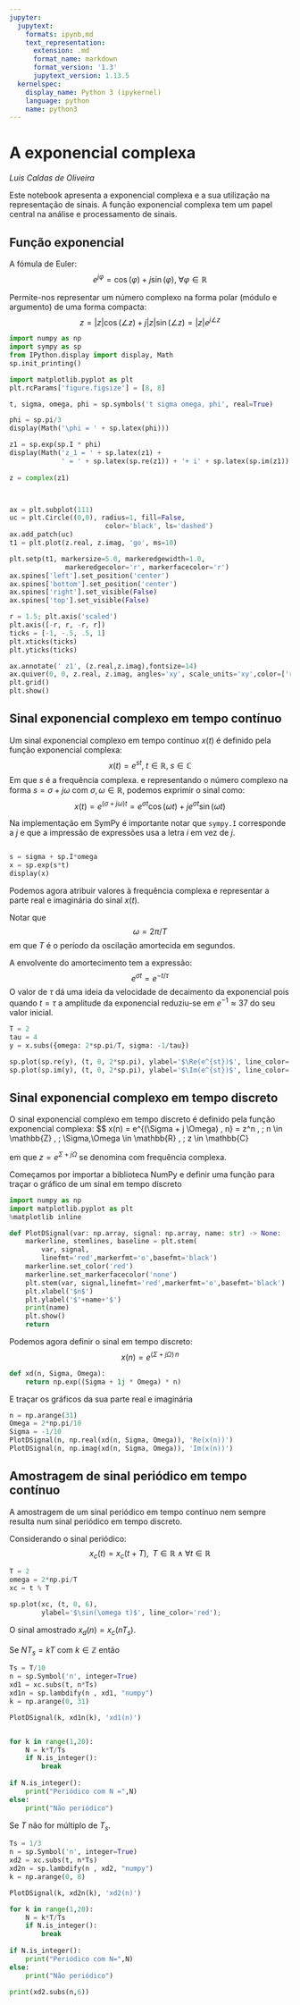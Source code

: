 ```yaml
---
jupyter:
  jupytext:
    formats: ipynb,md
    text_representation:
      extension: .md
      format_name: markdown
      format_version: '1.3'
      jupytext_version: 1.13.5
  kernelspec:
    display_name: Python 3 (ipykernel)
    language: python
    name: python3
---
```


# A exponencial complexa

_Luis Caldas de Oliveira_

Este notebook apresenta a exponencial complexa e a sua utilização na representação de sinais. A função exponencial complexa tem um papel central na análise e processamento de sinais.


## Função exponencial

A fómula de Euler:
$$e^{j\varphi} = \cos(\varphi) + j \sin(\varphi) ,\; \forall \varphi \in \mathbb{R}$$

Permite-nos representar um número complexo na forma polar (módulo e argumento) de uma forma compacta:
$$
z = |z| \cos(\angle z) + j |z| \sin(\angle z) = |z| e^{j\angle z}
$$


```python
import numpy as np
import sympy as sp
from IPython.display import display, Math
sp.init_printing()

import matplotlib.pyplot as plt
plt.rcParams['figure.figsize'] = [8, 8]

t, sigma, omega, phi = sp.symbols('t sigma omega, phi', real=True)

phi = sp.pi/3
display(Math('\phi = ' + sp.latex(phi)))

z1 = sp.exp(sp.I * phi)
display(Math('z_1 = ' + sp.latex(z1) + 
             ' = ' + sp.latex(sp.re(z1)) + '+ i' + sp.latex(sp.im(z1)) ))
        
z = complex(z1)



ax = plt.subplot(111)
uc = plt.Circle((0,0), radius=1, fill=False,
                        color='black', ls='dashed')
ax.add_patch(uc)
t1 = plt.plot(z.real, z.imag, 'go', ms=10)

plt.setp(t1, markersize=5.0, markeredgewidth=1.0,
              markeredgecolor='r', markerfacecolor='r')
ax.spines['left'].set_position('center')
ax.spines['bottom'].set_position('center')
ax.spines['right'].set_visible(False)
ax.spines['top'].set_visible(False)

r = 1.5; plt.axis('scaled')
plt.axis([-r, r, -r, r])
ticks = [-1, -.5, .5, 1]
plt.xticks(ticks)
plt.yticks(ticks)

ax.annotate(' z1', (z.real,z.imag),fontsize=14)
ax.quiver(0, 0, z.real, z.imag, angles='xy', scale_units='xy',color=['r','b'],scale=1)
plt.grid()
plt.show()
```

<!-- #region -->
## Sinal exponencial complexo em tempo contínuo


Um sinal exponencial complexo em tempo contínuo $x(t)$ é definido pela função exponencial complexa:
$$ x(t) = e^{st}, \; t \in \mathbb{R}, \; s \in \mathbb{C}$$
Em que $s$ é a frequência complexa. 
e representando o número complexo na forma $s=\sigma+j\omega$ com $\sigma,\omega \in \mathbb{R}$, podemos exprimir o sinal como:
$$
x(t) = e^{(\sigma + j \omega) t} = e^{\sigma t} \cos(\omega t) + j e^{\sigma t} \sin(\omega t)
$$

Na implementação em SymPy é importante notar que `sympy.I` corresponde a $j$ e que a impressão de expressões usa a letra $i$ em vez de $j$. 
<!-- #endregion -->

```python

s = sigma + sp.I*omega
x = sp.exp(s*t)
display(x)
```

Podemos agora atribuir valores à frequência complexa e representar a parte real e imaginária do sinal $x(t)$.

Notar que
$$\omega = 2 \pi /T$$
em que $T$ é o período da oscilação amortecida em segundos.

A envolvente do amortecimento tem a expressão:
$$e^{\sigma t} = e^{-t/\tau}$$
O valor de $\tau$ dá uma ideia da velocidade de decaimento da exponencial pois quando $t=\tau$ a amplitude da exponencial reduziu-se em $e^{-1} \approx 37%$ do seu valor inicial.

```python
T = 2
tau = 4
y = x.subs({omega: 2*sp.pi/T, sigma: -1/tau})

sp.plot(sp.re(y), (t, 0, 2*sp.pi), ylabel='$\Re(e^{st})$', line_color='red')
sp.plot(sp.im(y), (t, 0, 2*sp.pi), ylabel='$\Im(e^{st})$', line_color='red');
```

## Sinal exponencial complexo em tempo discreto

O sinal exponencial complexo em tempo discreto é definido pela função exponencial complexa:
$$
x(n) = e^{(\Sigma + j \Omega) \, n} = z^n
, \; n \in \mathbb{Z}
, \; \Sigma,\Omega  \in \mathbb{R}
, \; z \in \mathbb{C}

em que $z = e^{\Sigma + j \Omega}$ se denomina com frequência complexa.

Começamos por importar a biblioteca NumPy e definir uma função para traçar o gráfico de um sinal em tempo discreto

```python
import numpy as np
import matplotlib.pyplot as plt
%matplotlib inline

def PlotDSignal(var: np.array, signal: np.array, name: str) -> None:
    markerline, stemlines, baseline = plt.stem(
        var, signal,
        linefmt='red',markerfmt='o',basefmt='black')
    markerline.set_color('red')
    markerline.set_markerfacecolor('none')
    plt.stem(var, signal,linefmt='red',markerfmt='o',basefmt='black')
    plt.xlabel('$n$')
    plt.ylabel('$'+name+'$')
    print(name)
    plt.show()
    return


```

Podemos agora definir o sinal em tempo discreto:
$$x(n) = e^{(\Sigma + j \Omega) \, n}$$

```python
def xd(n, Sigma, Omega):
    return np.exp((Sigma + 1j * Omega) * n)
```

E traçar os gráficos da sua parte real e imaginária

```python
n = np.arange(31)
Omega = 2*np.pi/10
Sigma = -1/10
PlotDSignal(n, np.real(xd(n, Sigma, Omega)), 'Re(x(n))')
PlotDSignal(n, np.imag(xd(n, Sigma, Omega)), 'Im(x(n))')

```

## Amostragem de sinal periódico em tempo contínuo

A amostragem de um sinal periódico em tempo contínuo nem sempre resulta num sinal periódico em tempo discreto.

Considerando o sinal periódico:
$$x_c(t) = x_c(t+T) , \;\; T \in \mathbb{R} \land \forall t \in \mathbb{R}$$

```python
T = 2
omega = 2*np.pi/T
xc = t % T

sp.plot(xc, (t, 0, 6),
        ylabel='$\sin(\omega t)$', line_color='red');
```

O sinal amostrado $x_d(n) = x_c(nT_s)$.

Se $NT_s=kT$ com $k \in \mathbb{Z}$ então 

```python
Ts = T/10
n = sp.Symbol('n', integer=True)
xd1 = xc.subs(t, n*Ts)
xd1n = sp.lambdify(n , xd1, "numpy")
k = np.arange(0, 31)

PlotDSignal(k, xd1n(k), 'xd1(n)')


for k in range(1,20):
    N = k*T/Ts               
    if N.is_integer():
        break
        
if N.is_integer():
    print("Periódico com N =",N)
else:
    print("Não periódico")


```

Se $T$ não for múltiplo de $T_s$. 

```python
Ts = 1/3
n = sp.Symbol('n', integer=True)
xd2 = xc.subs(t, n*Ts)
xd2n = sp.lambdify(n , xd2, "numpy")
k = np.arange(0, 8)

PlotDSignal(k, xd2n(k), 'xd2(n)')

for k in range(1,20):
    N = k*T/Ts               
    if N.is_integer():
        break
        
if N.is_integer():
    print("Periódico com N=",N)
else:
    print("Não periódico")
    
print(xd2.subs(n,6))
```

```python

```
